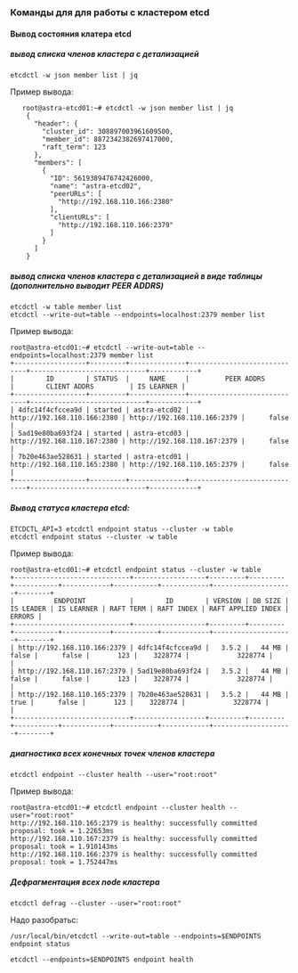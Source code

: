 ### Команды для для работы с кластером etcd

#### Вывод состояния клатера etcd

##### вывод списка членов кластера с детализацией 

    etcdctl -w json member list | jq   
    
 Пример вывода:
 
       root@astra-etcd01:~# etcdctl -w json member list | jq  
        {
          "header": {
            "cluster_id": 308897003961609500,
            "member_id": 8872342382697417000,
            "raft_term": 123
          },
          "members": [
            {
              "ID": 5619389476742426000,
              "name": "astra-etcd02",
              "peerURLs": [
                "http://192.168.110.166:2380"
              ],
              "clientURLs": [
                "http://192.168.110.166:2379"
              ]
            }
          ]
        }


##### вывод списка членов кластера с детализацией в виде таблицы (дополнительно выводит  PEER ADDRS)

    etcdctl -w table member list                               
    etcdctl --write-out=table --endpoints=localhost:2379 member list  

Пример вывода:

    root@astra-etcd01:~# etcdctl --write-out=table --endpoints=localhost:2379 member list
    +------------------+---------+--------------+-----------------------------+-----------------------------+------------+
    |        ID        | STATUS  |     NAME     |         PEER ADDRS          |        CLIENT ADDRS         | IS LEARNER |
    +------------------+---------+--------------+-----------------------------+-----------------------------+------------+
    | 4dfc14f4cfccea9d | started | astra-etcd02 | http://192.168.110.166:2380 | http://192.168.110.166:2379 |      false |
    | 5ad19e80ba693f24 | started | astra-etcd03 | http://192.168.110.167:2380 | http://192.168.110.167:2379 |      false |
    | 7b20e463ae528631 | started | astra-etcd01 | http://192.168.110.165:2380 | http://192.168.110.165:2379 |      false |
    +------------------+---------+--------------+-----------------------------+-----------------------------+------------+
    
    
##### Вывод статуса кластера etcd:    

    ETCDCTL_API=3 etcdctl endpoint status --cluster -w table
    etcdctl endpoint status --cluster -w table
    
Пример вывода:

    root@astra-etcd01:~# etcdctl endpoint status --cluster -w table
    +-----------------------------+------------------+---------+---------+-----------+------------+-----------+------------+--------------------+--------+
    |          ENDPOINT           |        ID        | VERSION | DB SIZE | IS LEADER | IS LEARNER | RAFT TERM | RAFT INDEX | RAFT APPLIED INDEX | ERRORS |
    +-----------------------------+------------------+---------+---------+-----------+------------+-----------+------------+--------------------+--------+
    | http://192.168.110.166:2379 | 4dfc14f4cfccea9d |   3.5.2 |   44 MB |     false |      false |       123 |    3228774 |            3228774 |        |
    | http://192.168.110.167:2379 | 5ad19e80ba693f24 |   3.5.2 |   44 MB |     false |      false |       123 |    3228774 |            3228774 |        |
    | http://192.168.110.165:2379 | 7b20e463ae528631 |   3.5.2 |   44 MB |      true |      false |       123 |    3228774 |            3228774 |        |
    +-----------------------------+------------------+---------+---------+-----------+------------+-----------+------------+--------------------+--------+

##### диагностика всех конечных точек членов кластера 

    etcdctl endpoint --cluster health --user="root:root"       
    
Пример вывода:    

    root@astra-etcd01:~# etcdctl endpoint --cluster health --user="root:root"
    http://192.168.110.165:2379 is healthy: successfully committed proposal: took = 1.22653ms
    http://192.168.110.167:2379 is healthy: successfully committed proposal: took = 1.910143ms
    http://192.168.110.166:2379 is healthy: successfully committed proposal: took = 1.752447ms

#####  Дефрагментация всех node кластера

    etcdctl defrag --cluster --user="root:root"     





Надо разобратьс:
    
    /usr/local/bin/etcdctl --write-out=table --endpoints=$ENDPOINTS endpoint status
    
    etcdctl --endpoints=$ENDPOINTS endpoint health



  
